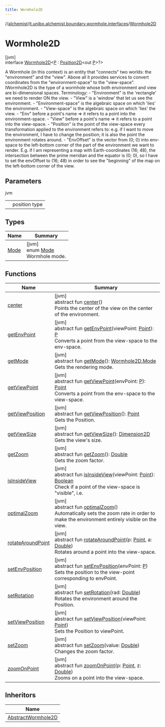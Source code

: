 ```yaml
---
title: Wormhole2D
---
```

//[alchemist](../../../index.html)/[it.unibo.alchemist.boundary.wormhole.interfaces](../index.html)/[Wormhole2D](index.html)



# Wormhole2D



[jvm]\
interface [Wormhole2D](index.html)<[P](index.html) : [Position2D](../../it.unibo.alchemist.model.interfaces/-position2-d/index.html)<out [P](../../it.unibo.alchemist.boundary.wormhole.implementation/-point-adapter/index.html)>?>

A Wormhole (in this context) is an entity that "connects" two worlds: the "environment" and the "view". Above all it provides services to convert coordinates from the "environment-space" to the "view-space". IWormhole2D is the type of a wormhole whose both environment and view are bi-dimensional spaces. Terminology: - "Environment" is the 'rectangle' we need to render ON the view. - "View" is a 'window' that let us see the environment. - "Environment-space" is the algebraic space on which 'lies' the environment. - "View-space" is the algebraic space on which 'lies' the view. - "Env" before a point's name => it refers to a point into the environment-space. - "View" before a point's name => it refers to a point into the view-space. - "Position" is the point of the view-space every transformation applied to the environment refers to: e.g. if I want to move the environment, I have to change the position; it is also the point the environment rotates around. - "EnvOffset" is the vector from (0; 0) into env-space to the left-bottom corner of the part of the environment we want to render. E.g. if I am representing a map with Earth-coordinates (16; 48), the intersection between the prime meridian and the equator is (0; 0), so I have to set the envOffset to (16; 48) in order to see the "beginning" of the map on the left-bottom corner of the view.



## Parameters


jvm

| | |
|---|---|
| <P> | position type |



## Types


| Name | Summary |
|---|---|
| [Mode](-mode/index.html) | [jvm]<br>enum [Mode](-mode/index.html)<br>Wormhole mode. |


## Functions


| Name | Summary |
|---|---|
| [center](center.html) | [jvm]<br>abstract fun [center](center.html)()<br>Points the center of the view on the center of the environment. |
| [getEnvPoint](get-env-point.html) | [jvm]<br>abstract fun [getEnvPoint](get-env-point.html)(viewPoint: [Point](https://docs.oracle.com/javase/8/docs/api/java/awt/Point.html)): [P](../../it.unibo.alchemist.boundary.wormhole.implementation/-point-adapter/index.html)<br>Converts a point from the view-space to the env-space. |
| [getMode](get-mode.html) | [jvm]<br>abstract fun [getMode](get-mode.html)(): [Wormhole2D.Mode](-mode/index.html)<br>Gets the rendering mode. |
| [getViewPoint](get-view-point.html) | [jvm]<br>abstract fun [getViewPoint](get-view-point.html)(envPoint: [P](../../it.unibo.alchemist.boundary.wormhole.implementation/-point-adapter/index.html)): [Point](https://docs.oracle.com/javase/8/docs/api/java/awt/Point.html)<br>Converts a point from the env-space to the view-space. |
| [getViewPosition](get-view-position.html) | [jvm]<br>abstract fun [getViewPosition](get-view-position.html)(): [Point](https://docs.oracle.com/javase/8/docs/api/java/awt/Point.html)<br>Gets the Position. |
| [getViewSize](get-view-size.html) | [jvm]<br>abstract fun [getViewSize](get-view-size.html)(): [Dimension2D](https://docs.oracle.com/javase/8/docs/api/java/awt/geom/Dimension2D.html)<br>Gets the view's size. |
| [getZoom](get-zoom.html) | [jvm]<br>abstract fun [getZoom](get-zoom.html)(): [Double](https://kotlinlang.org/api/latest/jvm/stdlib/kotlin/-double/index.html)<br>Gets the zoom factor. |
| [isInsideView](is-inside-view.html) | [jvm]<br>abstract fun [isInsideView](is-inside-view.html)(viewPoint: [Point](https://docs.oracle.com/javase/8/docs/api/java/awt/Point.html)): [Boolean](https://kotlinlang.org/api/latest/jvm/stdlib/kotlin/-boolean/index.html)<br>Check if a point of the view-space is "visible", i.e. |
| [optimalZoom](optimal-zoom.html) | [jvm]<br>abstract fun [optimalZoom](optimal-zoom.html)()<br>Automatically sets the zoom rate in order to make the environment entirely visible on the view. |
| [rotateAroundPoint](rotate-around-point.html) | [jvm]<br>abstract fun [rotateAroundPoint](rotate-around-point.html)(p: [Point](https://docs.oracle.com/javase/8/docs/api/java/awt/Point.html), a: [Double](https://kotlinlang.org/api/latest/jvm/stdlib/kotlin/-double/index.html))<br>Rotates around a point into the view-space. |
| [setEnvPosition](set-env-position.html) | [jvm]<br>abstract fun [setEnvPosition](set-env-position.html)(envPoint: [P](../../it.unibo.alchemist.boundary.wormhole.implementation/-point-adapter/index.html))<br>Sets the position to the view-point corresponding to envPoint. |
| [setRotation](set-rotation.html) | [jvm]<br>abstract fun [setRotation](set-rotation.html)(rad: [Double](https://kotlinlang.org/api/latest/jvm/stdlib/kotlin/-double/index.html))<br>Rotates the environment around the Position. |
| [setViewPosition](set-view-position.html) | [jvm]<br>abstract fun [setViewPosition](set-view-position.html)(viewPoint: [Point](https://docs.oracle.com/javase/8/docs/api/java/awt/Point.html))<br>Sets the Position to viewPoint. |
| [setZoom](set-zoom.html) | [jvm]<br>abstract fun [setZoom](set-zoom.html)(value: [Double](https://kotlinlang.org/api/latest/jvm/stdlib/kotlin/-double/index.html))<br>Changes the zoom factor. |
| [zoomOnPoint](zoom-on-point.html) | [jvm]<br>abstract fun [zoomOnPoint](zoom-on-point.html)(p: [Point](https://docs.oracle.com/javase/8/docs/api/java/awt/Point.html), z: [Double](https://kotlinlang.org/api/latest/jvm/stdlib/kotlin/-double/index.html))<br>Zooms on a point into the view-space. |


## Inheritors


| Name |
|---|
| [AbstractWormhole2D](../../it.unibo.alchemist.boundary.wormhole.implementation/-abstract-wormhole2-d/index.html) |

